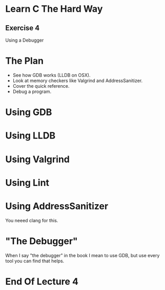 Learn C The Hard Way
=======

Exercise 4
----

Using a Debugger



The Plan
====

* See how GDB works (LLDB on OSX).
* Look at memory checkers like Valgrind and AddressSanitizer.
* Cover the quick reference.
* Debug a program.



Using GDB
====



Using LLDB
====



Using Valgrind
====



Using Lint
====



Using AddressSanitizer
====

You neeed clang for this.



"The Debugger"
====

When I say "the debugger" in the book I mean to use GDB, but use 
every tool you can find that helps.



End Of Lecture 4
=====


